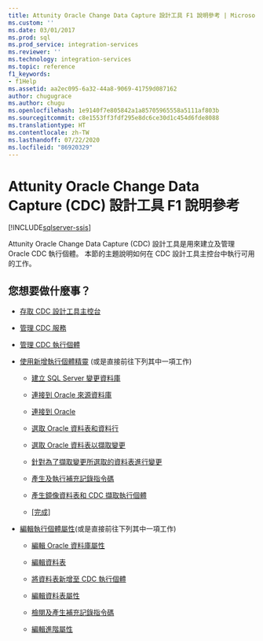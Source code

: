 ```yaml
---
title: Attunity Oracle Change Data Capture 設計工具 F1 說明參考 | Microsoft Docs
ms.custom: ''
ms.date: 03/01/2017
ms.prod: sql
ms.prod_service: integration-services
ms.reviewer: ''
ms.technology: integration-services
ms.topic: reference
f1_keywords:
- f1Help
ms.assetid: aa2ec095-6a32-44a8-9069-41759d087162
author: chugugrace
ms.author: chugu
ms.openlocfilehash: 1e9140f7e805842a1a85705965558a5111af803b
ms.sourcegitcommit: c8e1553ff3fdf295e8dc6ce30d1c454d6fde8088
ms.translationtype: HT
ms.contentlocale: zh-TW
ms.lasthandoff: 07/22/2020
ms.locfileid: "86920329"
---
```

# <a name="change-data-capture-designer-for-oracle-by-attunity-f1-help-reference"></a>Attunity Oracle Change Data Capture (CDC) 設計工具 F1 說明參考

[!INCLUDE[sqlserver-ssis](../../includes/applies-to-version/sqlserver-ssis.md)]


  Attunity Oracle Change Data Capture (CDC) 設計工具是用來建立及管理 Oracle CDC 執行個體。 本節的主題說明如何在 CDC 設計工具主控台中執行可用的工作。  
  
## <a name="what-do-you-want-to-do"></a>您想要做什麼事？  
  
-   [存取 CDC 設計工具主控台](../../integration-services/change-data-capture/access-the-cdc-designer-console.md)  
  
-   [管理 CDC 服務](../../integration-services/change-data-capture/manage-a-cdc-service.md)  
  
-   [管理 CDC 執行個體](../../integration-services/change-data-capture/manage-a-cdc-instance.md)  
  
-   [使用新增執行個體精靈](../../integration-services/change-data-capture/use-the-new-instance-wizard.md) (或是直接前往下列其中一項工作)  
  
    -   [建立 SQL Server 變更資料庫](../../integration-services/change-data-capture/create-the-sql-server-change-database.md)  
  
    -   [連接到 Oracle 來源資料庫](../../integration-services/change-data-capture/connect-to-an-oracle-source-database.md)  
  
    -   [連接到 Oracle](../../integration-services/change-data-capture/connect-to-oracle.md)  
  
    -   [選取 Oracle 資料表和資料行](../../integration-services/change-data-capture/select-oracle-tables-and-columns.md)  
  
    -   [選取 Oracle 資料表以擷取變更](../../integration-services/change-data-capture/select-oracle-tables-for-capturing-changes.md)  
  
    -   [針對為了擷取變更所選取的資料表進行變更](../../integration-services/change-data-capture/make-changes-to-the-tables-selected-for-capturing-changes.md)  
  
    -   [產生及執行補充記錄指令碼](../../integration-services/change-data-capture/generate-and-run-the-supplemental-logging-script.md)  
  
    -   [產生鏡像資料表和 CDC 擷取執行個體](../../integration-services/change-data-capture/generate-mirror-tables-and-cdc-capture-instances.md)  
  
    -   [[完成]](../../integration-services/change-data-capture/finish.md)  
  
-   [編輯執行個體屬性](../../integration-services/change-data-capture/edit-instance-properties.md)(或是直接前往下列其中一項工作)  
  
    -   [編輯 Oracle 資料庫屬性](../../integration-services/change-data-capture/edit-the-oracle-database-properties.md)  
  
    -   [編輯資料表](../../integration-services/change-data-capture/edit-tables.md)  
  
    -   [將資料表新增至 CDC 執行個體](../../integration-services/change-data-capture/add-tables-to-a-cdc-instance.md)  
  
    -   [編輯資料表屬性](../../integration-services/change-data-capture/edit-the-table-properties.md)  
  
    -   [檢閱及產生補充記錄指令碼](../../integration-services/change-data-capture/review-and-generate-supplemental-logging-scripts.md)  
  
    -   [編輯進階屬性](../../integration-services/change-data-capture/edit-the-advanced-properties.md)  
  
  
